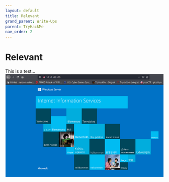 ```yaml
---
layout: default
title: Relevant
grand_parent: Write-Ups
parent: TryHackMe
nav_order: 2
---
```


# Relevant

This is a test...
![Initial Page](/assets/Pasted%20image%2020210613181039.png)

